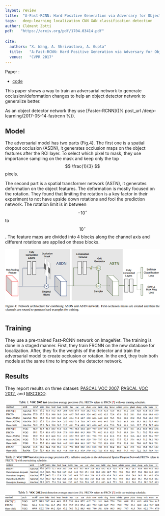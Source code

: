```yaml
---
layout: review
title:  "A-Fast-RCNN: Hard Positive Generation via Adversary for Object Detection"
tags:   deep-learning localization CNN GAN classification detection
author: Clément Zotti
pdf:   "https://arxiv.org/pdf/1704.03414.pdf"

cite:
  authors: "X. Wang, A. Shrivastava, A. Gupta"
  title:   "A-Fast-RCNN: Hard Positive Generation via Adversary for Object Detection"
  venue:   "CVPR 2017"
---
```


Paper :
   - [code](https://github.com/xiaolonw/adversarial-frcnn)

This paper shows a way to train an adversarial network to generate occlusion/deformation changes to help an object detector network to generalize better.

As an object detector network they use [Faster-RCNN]({% post_url /deep-learning/2017-05-14-fastrcnn %}).

## Model

The adversarial model has two parts (Fig.4). The first one is a spatial dropout occlusion (ASDN), it generates occlusion maps on the object features after the ROI layer.
To select which pixel to mask, they use importance sampling on the mask and keep only the top $$ \frac{1}{3} $$ pixels.

The second part is a spatial transformer network (ASTN), it generates deformation on the object features. The deformation is mostly focused on the rotation. They found that limiting the rotation is a key factor in their experiment to not have upside down rotations and fool the prediction network. The rotation limit is in between $$ -10^\circ $$ to $$ 10^\circ $$. The feature maps are divided into 4 blocks along the channel axis and different rotations are applied on these blocks.

<div align="middle">
     <img src="/article/images/afrcnn/network.png"/>
</div>

## Training

They use a pre-trained Fast-RCNN network on ImageNet. The training is done in a staged manner. First, they train FRCNN on the new database for localization. After, they fix the weights of the detector and train the adversarial model to create occlusion or rotation. In the end, they train both models at the same time to improve the detector network.

## Results

They report results on three dataset: [PASCAL VOC 2007](http://host.robots.ox.ac.uk/pascal/VOC/voc2007/), [PASCAL VOC 2012](http://host.robots.ox.ac.uk/pascal/VOC/), and [MSCOCO](http://cocodataset.org).

![](/article/images/afrcnn/voc2007.png)

![](/article/images/afrcnn/voc2012.png)


